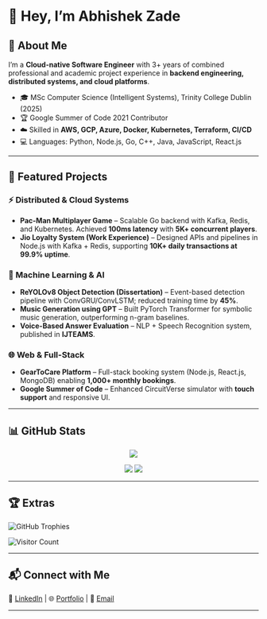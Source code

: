 # 👋 Hey, I’m Abhishek Zade  

## 🚀 About Me  
I’m a **Cloud-native Software Engineer** with 3+ years of combined professional and academic project experience in **backend engineering, distributed systems, and cloud platforms**.  

- 🎓 MSc Computer Science (Intelligent Systems), Trinity College Dublin (2025)  
- 🏆 Google Summer of Code 2021 Contributor  
- ☁️ Skilled in **AWS, GCP, Azure, Docker, Kubernetes, Terraform, CI/CD**  
- 💻 Languages: Python, Node.js, Go, C++, Java, JavaScript, React.js  

---

## 🔨 Featured Projects  

### ⚡ Distributed & Cloud Systems  
- **Pac-Man Multiplayer Game** – Scalable Go backend with Kafka, Redis, and Kubernetes. Achieved **100ms latency** with **5K+ concurrent players**.  
- **Jio Loyalty System (Work Experience)** – Designed APIs and pipelines in Node.js with Kafka + Redis, supporting **10K+ daily transactions at 99.9% uptime**.  

### 🧠 Machine Learning & AI  
- **ReYOLOv8 Object Detection (Dissertation)** – Event-based detection pipeline with ConvGRU/ConvLSTM; reduced training time by **45%**.  
- **Music Generation using GPT** – Built PyTorch Transformer for symbolic music generation, outperforming n-gram baselines.  
- **Voice-Based Answer Evaluation** – NLP + Speech Recognition system, published in **IJTEAMS**.  

### 🌐 Web & Full-Stack  
- **GearToCare Platform** – Full-stack booking system (Node.js, React.js, MongoDB) enabling **1,000+ monthly bookings**.  
- **Google Summer of Code** – Enhanced CircuitVerse simulator with **touch support** and responsive UI.  

---

## 📊 GitHub Stats  

<p align="center">
  <a href="https://github.com/ZadeAbhishek">
    <img src="https://github-readme-streak-stats.herokuapp.com/?user=ZadeAbhishek&theme=tokyonight" />
  </a>
</p>

<p align="center">
  <img src="https://github-readme-stats.vercel.app/api?username=ZadeAbhishek&show_icons=true&theme=tokyonight" />
  <img src="https://github-readme-stats.vercel.app/api/top-langs/?username=ZadeAbhishek&layout=compact&theme=tokyonight" />
</p>

---

## 🏆 Extras  
![GitHub Trophies](https://github-profile-trophy.vercel.app/?username=ZadeAbhishek&theme=onedark&no-frame=true&margin-w=5)

![Visitor Count](https://komarev.com/ghpvc/?username=ZadeAbhishek&label=Profile%20Views&color=blue&style=flat)

---

## 📬 Connect with Me  
💼 [LinkedIn](https://www.linkedin.com/in/arzade/) | 🌐 [Portfolio](https://zadeabhishek.github.io/portfolio/) | 📧 [Email](mailto:zadeabhi55@gmail.com)  

---
